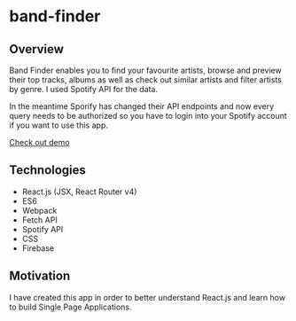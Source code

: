 # band-finder

## Overview

Band Finder enables you to find your favourite artists, browse and preview their top tracks, albums as well as check out similar artists and filter artists by genre. I used Spotify API for the data.

In the meantime Sporify has changed their API endpoints and now every query needs to be authorized so you have to login into your Spotify account if you want to use this app.

[Check out demo](https://band-finder-7a22c.firebaseapp.com/authorize)

## Technologies

* React.js (JSX, React Router v4)
* ES6
* Webpack
* Fetch API
* Spotify API
* CSS
* Firebase

## Motivation

I have created this app in order to better understand React.js and learn how to build Single Page Applications.

